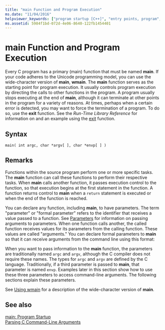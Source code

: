 ```yaml
---
title: "main Function and Program Execution"
ms.date: "11/04/2016"
helpviewer_keywords: ["program startup [C++]", "entry points, program", "main function, program execution", "startup code, main function", "main function", "programs [C++], terminating"]
ms.assetid: 5984f1bd-072d-4e06-8640-122fb1454401
---
```

# main Function and Program Execution

Every C program has a primary (main) function that must be named **main**. If your code adheres to the Unicode programming model, you can use the wide-character version of **main**, **wmain**. The **main** function serves as the starting point for program execution. It usually controls program execution by directing the calls to other functions in the program. A program usually stops executing at the end of **main**, although it can terminate at other points in the program for a variety of reasons. At times, perhaps when a certain error is detected, you may want to force the termination of a program. To do so, use the **exit** function. See the *Run-Time Library Reference* for information on and an example using the [exit](../c-runtime-library/reference/exit-exit-exit.md) function.

## Syntax

```
main( int argc, char *argv[ ], char *envp[ ] )
```

## Remarks

Functions within the source program perform one or more specific tasks. The **main** function can call these functions to perform their respective tasks. When **main** calls another function, it passes execution control to the function, so that execution begins at the first statement in the function. A function returns control to **main** when a `return` statement is executed or when the end of the function is reached.

You can declare any function, including **main**, to have parameters. The term "parameter" or "formal parameter" refers to the identifier that receives a value passed to a function. See [Parameters](../c-language/parameters.md) for information on passing arguments to parameters. When one function calls another, the called function receives values for its parameters from the calling function. These values are called "arguments." You can declare formal parameters to **main** so that it can receive arguments from the command line using this format:

When you want to pass information to the **main** function, the parameters are traditionally named `argc` and `argv`, although the C compiler does not require these names. The types for `argc` and `argv` are defined by the C language. Traditionally, if a third parameter is passed to **main**, that parameter is named `envp`. Examples later in this section show how to use these three parameters to access command-line arguments. The following sections explain these parameters.

See [Using wmain](../c-language/using-wmain.md) for a description of the wide-character version of **main**.

## See also

[main: Program Startup](../cpp/main-program-startup.md)<br/>
[Parsing C Command-Line Arguments](../c-language/parsing-c-command-line-arguments.md)
